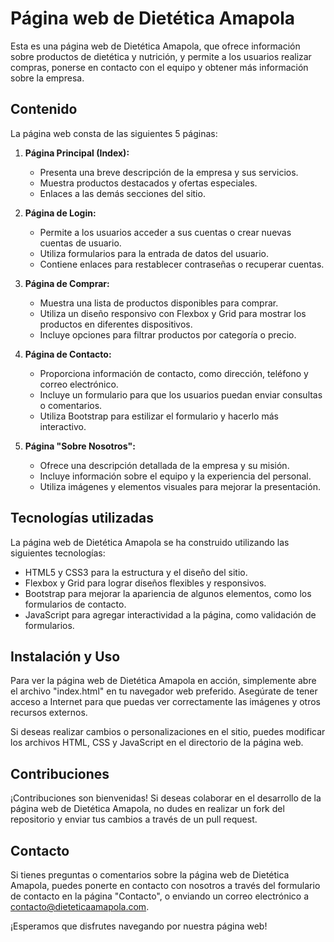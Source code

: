 # Página web de Dietética Amapola

Esta es una página web de Dietética Amapola, que ofrece información sobre productos de dietética y nutrición, y permite a los usuarios realizar compras, ponerse en contacto con el equipo y obtener más información sobre la empresa.

## Contenido

La página web consta de las siguientes 5 páginas:

1. **Página Principal (Index):**
   - Presenta una breve descripción de la empresa y sus servicios.
   - Muestra productos destacados y ofertas especiales.
   - Enlaces a las demás secciones del sitio.

2. **Página de Login:**
   - Permite a los usuarios acceder a sus cuentas o crear nuevas cuentas de usuario.
   - Utiliza formularios para la entrada de datos del usuario.
   - Contiene enlaces para restablecer contraseñas o recuperar cuentas.

3. **Página de Comprar:**
   - Muestra una lista de productos disponibles para comprar.
   - Utiliza un diseño responsivo con Flexbox y Grid para mostrar los productos en diferentes dispositivos.
   - Incluye opciones para filtrar productos por categoría o precio.

4. **Página de Contacto:**
   - Proporciona información de contacto, como dirección, teléfono y correo electrónico.
   - Incluye un formulario para que los usuarios puedan enviar consultas o comentarios.
   - Utiliza Bootstrap para estilizar el formulario y hacerlo más interactivo.

5. **Página "Sobre Nosotros":**
   - Ofrece una descripción detallada de la empresa y su misión.
   - Incluye información sobre el equipo y la experiencia del personal.
   - Utiliza imágenes y elementos visuales para mejorar la presentación.

## Tecnologías utilizadas

La página web de Dietética Amapola se ha construido utilizando las siguientes tecnologías:

- HTML5 y CSS3 para la estructura y el diseño del sitio.
- Flexbox y Grid para lograr diseños flexibles y responsivos.
- Bootstrap para mejorar la apariencia de algunos elementos, como los formularios de contacto.
- JavaScript para agregar interactividad a la página, como validación de formularios.

## Instalación y Uso

Para ver la página web de Dietética Amapola en acción, simplemente abre el archivo "index.html" en tu navegador web preferido. Asegúrate de tener acceso a Internet para que puedas ver correctamente las imágenes y otros recursos externos.

Si deseas realizar cambios o personalizaciones en el sitio, puedes modificar los archivos HTML, CSS y JavaScript en el directorio de la página web.

## Contribuciones

¡Contribuciones son bienvenidas! Si deseas colaborar en el desarrollo de la página web de Dietética Amapola, no dudes en realizar un fork del repositorio y enviar tus cambios a través de un pull request.

## Contacto

Si tienes preguntas o comentarios sobre la página web de Dietética Amapola, puedes ponerte en contacto con nosotros a través del formulario de contacto en la página "Contacto", o enviando un correo electrónico a contacto@dieteticaamapola.com.

¡Esperamos que disfrutes navegando por nuestra página web!